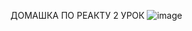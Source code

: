 ДОМАШКА ПО РЕАКТУ 2 УРОК
![image](https://github.com/user-attachments/assets/9a4e482e-493d-4e77-8c36-6793443b8430)
